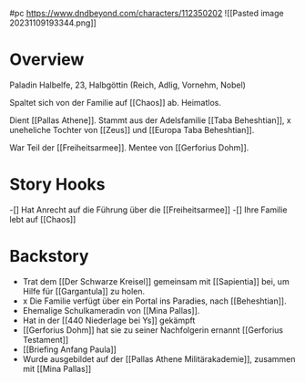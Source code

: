 #pc 
https://www.dndbeyond.com/characters/112350202
![[Pasted image 20231109193344.png]]
# Overview

Paladin Halbelfe, 23, Halbgöttin
(Reich, Adlig, Vornehm, Nobel)

Spaltet sich von der Familie auf [[Chaos]] ab. Heimatlos.

Dient [[Pallas Athene]].  Stammt aus der Adelsfamilie [[Taba Beheshtian]], 
x uneheliche Tochter von [[Zeus]] und [[Europa Taba Beheshtian]].

War Teil der [[Freiheitsarmee]].
Mentee von [[Gerforius Dohm]].
# Story Hooks
-[] Hat Anrecht auf die Führung über die [[Freiheitsarmee]]
-[] Ihre Familie lebt auf [[Chaos]]
# Backstory
- Trat dem [[Der Schwarze Kreisel]] gemeinsam mit [[Sapientia]] bei, um Hilfe für [[Gargantula]] zu holen.
- x Die Familie verfügt über ein Portal ins Paradies, nach [[Beheshtian]].
- Ehemalige Schulkameradin von [[Mina Pallas]].
- Hat in der [[440 Niederlage bei Ys]] gekämpft
- [[Gerforius Dohm]] hat sie zu seiner Nachfolgerin ernannt [[Gerforius Testament]]
- [[Briefing Anfang Paula]]
- Wurde ausgebildet auf der [[Pallas Athene Militärakademie]], zusammen mit [[Mina Pallas]]